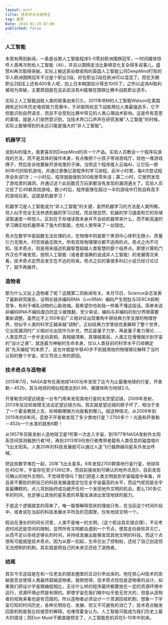 ```yaml
---
layout: post
title: 技术奇点与造物主  
tag: 晨思  
Date: 2016-01-29 07:00
published: false
---
```



### 人工智能

本周有两则新闻，一条是谷歌人工智能程序5-0零封欧洲围棋冠军，一时间媒体惊呼人类再次败给人工智能（AI），并且以围棋走法比象棋变化复杂得多说事儿，盛赞AI再次取得突破。实际上被这家谷歌收购的英国人工智能公司DeepMind打败的华人欧洲围棋冠军不过是个职业2段，好在职业2段在欧洲可以混混了。而在天朝职业2段往上还有400多人呢，加上日本韩国估计得去1000了。之所以这场AI胜利被视为突破，主要原因是在这此前没有AI能够在围棋比赛中战胜职业选手。

实际上人工智能战胜人类的故事由来已久，2011年IBM的人工智能Watson在美国拥有近50年历史电视智力竞赛中，于非联网状态下战胜两位人类最强选手，它不但能识别自然语言，而且不会受到比赛中常见的人类心理战术影响。这是件有意思的事情，就是人们突然意识到，当技术界口口声声在研究发展“人工智能”的时候，实际上能够得到的永远只能是强大的“非人工智能”。


### 机器学习

说到AI的强大，我更喜欢的DeepMind的另一个产品。实验人员教会一个程序玩游戏的方法，而不是具体的操作本身，有点像把个小孩子带进游戏厅，给他一堆游戏牌子，然后告诉他要躲开游戏里的子弹。当把这个程序接入云端AI，让它玩一款80年代的街机游戏，并通过录像记录程序的学习进程。前半小时里，每4次尝试程序会失误1次；一小时后，程序就能做到300局里零失误；第二小时，它居然发现了游戏里的漏洞，并通过这个此前数百万玩家都没有发现的漏洞通关了。实验人员又给了它49款其他游戏，数小时后，程序能够在超过一半的游戏中打败自称高手的游戏玩家。这就是机器学习！

机器学习是人工智能成为“非人工智能”的关键，虽然机器学习的方法是人类所赐，但人似乎完全无法参透机器的学习过程，而且很显然，机器的学习速度和它的存储读取速度一样惊人。区别在于存储读取本身并不会给机器带来什么，而不断高速的学习确实给机器带来了强大的智能，也给人类带来了一丝隐忧。

奇点在数学中是函数无法处理的点，在物理中则是那个黑洞中心体积无限小、质量引力无限大、时空扭曲无限大，所有现有物理理论都不适用的点。奇点之内不可知。技术奇点，则是用来描述机器智慧超越人类智慧的那个临界点。即使计算机门外汉也不难发现，按照人工智能（或者更准确的说成非人工智能）的发展情况来看，技术奇点定然会发生在不远的将来。奇点之后的事很多科幻小说已经讨论过了，就不再展开。


### 造物者

那为什么又扯上造物者了呢？这跟第二则新闻有关。本月15日，Science杂志发表了最新研究报告，证明长链非编码RNA（LncRNA）编码产生短肽与SERCA抑制竞争，有利于哺乳动物的心脏收缩。我希望你也和我一样看不懂这段话。简单来说非编码RNA不编码蛋白的定义被推翻，至少来说，编码与非编码的划分界限需要重新调整。虽然比不上100年前广义相对论出现重构牛顿经典力学支撑的物理世界，但似乎人类的科学正越来越“调制”。正如经典力学曾经完美解释了整个世界，它出现漏洞时广义相对论出现作为补充，然后是量子力学，再是量子重力理论……人类显然正一步步走向真相，真相越清晰，真理越美丽，人类正在慢慢揭示到宇宙的“设计之美”，就连最为神秘的生命本身，仅以人类目前的科学水平已经确定其“先天编程“的本质了。这也许就是牛顿40岁不到就用他的物理理论解释了当时认知的整个宇宙，却又笃信上帝的原因。

### 技术奇点与造物者

2015年7月，NASA宣布在离地球1400光年发现了迄今为止最像地球的行星，开普勒－452b，其与地球的相似程度达到0.98，被媒体称为地球2.0。

开普勒空间望远镜是一台专门用来发现类地行星的太空望远镜，2009年发射，2013年反应轮故障无法设定望远镜方向。其实就是望远镜的脖子坏了，相当于发了一个霍金教授上去，轮椅朝哪搁方向就看到哪儿。就这种情况，从2009年到2015年的6年间，歪脖子开普勒发现了多少类地行星？2700多个！光是和开普勒－452b一个水准的就有6颗！

从1957年苏联发射人造地球卫星1号第一次走入宇宙，到1977年NASA发射外太阳系空间探测器旅行者1号，再到2013年9月旅行者携带者载有人类信息的磁盘唱片飞出太阳系。人类20年的科技发展就可以通过人造飞行器跨越向星系外发出呼喊，

把这些数字堆在一起，20年飞出太星系，6年发现2700颗类地行星行星，地球存在45亿年，宇宙存在至少136亿年，而目前接收到可确认的地外讯息0，目前发现可确认的地外文明0。不觉得奇怪吗？我们把是人类文明放到宇宙幅度中来看，并且臭不要脸的把自己的科技发展速度定位在全宇宙最高的水平，而运气呢则是全宇宙最糟糕的，点儿背到始终成功避开任何一个发现地外文明的机会。那么130多亿年的时间，也足够让其他的星系里的草履虫演进出发现地球的能力。

于是这个逻辑就变的简单了，唯一能够解释现状的理由只有，在当前这个时间片段中，或者说在当前的科技发展水平所及的范围里，仅有地球文明一个。

假设在漫长的时间长河里，人类不是唯一的文明，（这个假设其实很合理），不论考虑时间还是空间的限制，显然所有文明都会遇到一个节点，使其走向衰败并灭亡，从而不足以存续足够长的时间，并持续发展出能够发现其他文明的科技。而这个点很有可能就是技术奇点，因为从那一刻起，生命交出了控制权，还给了自己创造但无法控制的机制，其实就是把自己的未来交还给了造物者。



### 结尾

其实今天这段是在和一位老友的朋友圈里的互动引申出来的。他在担心AI技术的突破是否会使得人类最终超越造物者。我倒觉得，技术奇点恰恰是造物者的设计。如果我们把设计宇宙跟编程相比，无论什么样的程序最终都要放在一定的资源环境中运行，资源环境必然是有限的。即使宇宙在我们眼中似乎是无穷大的，但是从造物者的视角来看也是有范围的。所以造物者必须设计一个资源回收机制，想象一下宇宙已知的时间历史，各种文明存在、发展、但又不可避免的消亡了，技术奇点触发回首机制是我比较接受的解释。也难怪霍金认为，人工智能可能成为我们历史上最大的错误；而Elon Musk干脆直接预言了，人工智能危机将在5-10年中到来。
